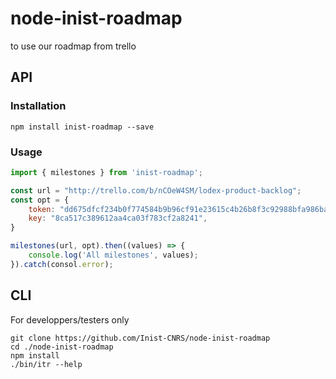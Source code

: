 # node-inist-roadmap
to use our roadmap from trello


## API

### Installation

```shell
npm install inist-roadmap --save
```

### Usage

```js
import { milestones } from 'inist-roadmap';

const url = "http://trello.com/b/nCOeW4SM/lodex-product-backlog";
const opt = {
	token: "dd675dfcf234b0f774584b9b96cf91e23615c4b26b8f3c92988bfa986baebe0b",
	key: "8ca517c389612aa4ca03f783cf2a8241",
}

milestones(url, opt).then((values) => {
	console.log('All milestones', values);
}).catch(consol.error);
```

## CLI

For developpers/testers only

```shell
git clone https://github.com/Inist-CNRS/node-inist-roadmap
cd ./node-inist-roadmap
npm install 
./bin/itr --help
```
